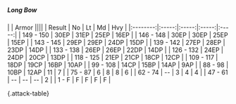 ##### Long Bow

|      |   Armor   ||||
|   Result   |   No   |   Lt   |   Md   |   Hvy   |
|:--------:|:-----:|:-----:|:-----:|:-----:|
| 149 - 150 | 30EP | 31EP | 25EP | 16EP |
| 146 - 148 | 30EP | 30EP | 25EP | 15EP |
| 143 - 145 | 29EP | 29EP | 24DP | 15DP |
| 139 - 142 | 27EP | 28EP | 23DP | 14DP |
| 133 - 138 | 26EP | 26EP | 22DP | 14DP |
| 126 - 132 | 24EP | 24DP | 20CP | 13DP |
| 118 - 125 | 21EP | 21CP | 18CP | 12CP |
| 109 - 117 | 18DP | 19CP | 16BP | 10AP |
| 99 - 108 | 14CP | 15BP | 14AP | 9AP |
| 88 - 98 | 10BP | 12AP | 11 | 7 |
| 75 - 87 | 6 | 8 | 8 | 6 |
| 62 - 74 | --  | 3 | 4 | 4 |
| 47 - 61 | --  | --  | --  | 2 |
| 1 - F | F | F | F | F |

{.attack-table}
